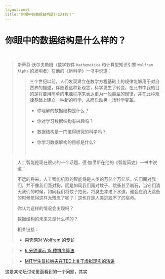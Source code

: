 ```yaml
---
layout:post
title:"你眼中的数据结构是什么样的？"
---
```




# 你眼中的数据结构是什么样的？



​	
> 斯蒂芬·沃尔夫勒姆（数学软件 `Mathematica` 和计算型知识引擎 `Wolfram Alpha` 的发明者）在他的《新科学》一书中说道：
>
> > 三个世纪以前，人们发现建立在数学方程基础上的规律能够用于对自然界的描述，伴随着这种新观念，科学发生了转变。在此书中我的目的是将要用简单的电脑程序来表达更为一般类型的规律，并在此种规律基础上建立一种新的科学，从而启动另一场科学变革。
> >
> > + 你理解的数据结构是什么？
> >
> > + 你对学习数据结构有兴趣吗？
> >
> > + 数据结构是一门值得研究的科学吗？
> >
> > + 你学习数据解构的目标是什么?
> >
> >   ​


> 人工智能是现在很火的一个话题，德·加里斯在他的《智能简史》一书中说道：
>
> 不远的将来，人工智能机器的智能将是人类的万亿个万亿倍，它们面对我们，并不像我们面对狗，而是如同我们面对蚊子、跳蚤甚至岩石，当它们消灭我们的时候，如同我们将蚊子拍死，将臭虫冲进下水道，谁会在消灭跳蚤的时候觉得这样太残忍了呢？！这也许是人类逃脱不了的宿命。
>
> 你认为这样的情况会出现吗？
>
> 数据结构的未来又是什么样的？
>
> 相关链接：
> + [果壳网对 Wolfram 的专访](http://www.guokr.com/article/439770/?page=4%20%E2%80%9C%E2%80%9D)


> + [6 分钟演示 15 种排序算法](http://v.youku.com/v_show/id_XNTkwNzI5OTIw.html)


> + [MIT学生普拉纳夫在TED上关于虚拟现实的演讲](http://v.youku.com/v_show/id_XMTQ0MTM5Njg0.html)



这是某论坛讨论里面看到的一个问题，其实